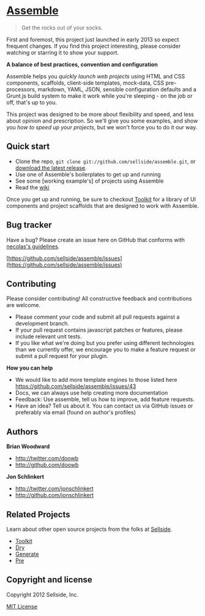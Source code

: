 # [Assemble](http://assemble.io)

> Get the rocks out of your socks.


First and foremost, this project just launched in early 2013 so expect frequent changes. If you find this project interesting, please consider watching or starring it to show your support.


**A balance of best practices, convention and configuration**

Assemble helps you _quickly launch web projects_ using HTML and CSS components, scaffolds, client-side templates, mock-data, CSS pre-processors, markdown, YAML, JSON, sensible configuration defaults and a Grunt.js build system to make it work while you're sleeping - on the job or off, that's up to you.

This project was designed to be more about flexibility and speed, and less about opinion and prescription. So we'll give you some examples, and show you _how to speed up your projects_, but we won't force you to do it our way.



## Quick start

  * Clone the repo, `git clone git://github.com/sellside/assemble.git`, or [download the latest release](https://github.com/sellside/assemble/zipball/master).
  * Use one of Assemble's boilerplates to get up and running
  * See some [working example's] of projects using Assemble
  * Read the [wiki](https://github.com/sellside/assemble/wiki)

Once you get up and running, be sure to checkout [Toolkit](http://toolkit.io) for a library of UI components and project scaffolds that are designed to work with Assemble.



## Bug tracker
Have a bug? Please create an issue here on GitHub that conforms with [necolas's guidelines](https://github.com/necolas/issue-guidelines).

[https://github.com/sellside/assemble/issues](https://github.com/sellside/assemble/issues)



## Contributing

Please consider contributing! All constructive feedback and contributions are welcome.

  * Please comment your code and submit all pull requests against a development branch.
  * If your pull request contains javascript patches or features, please include relevant unit tests.
  * If you like what we're doing but you prefer using different technologies than we currently offer, we encourage you to make a feature request or submit a pull request for your plugin.


**How you can help**

  * We would like to add more template engines to those listed here https://github.com/sellside/assemble/issues/43
  * Docs, we can always use help creating more documentation
  * Feedback: Use assemble, tell us how to improve, add feature requests.
  * Have an idea? Tell us about it. You can contact us via GitHub issues or preferably via email (found on author's profiles)


## Authors

**Brian Woodward**

+ http://twitter.com/doowb
+ http://github.com/doowb

**Jon Schlinkert**

+ http://twitter.com/jonschlinkert
+ http://github.com/jonschlinkert



## Related Projects
Learn about other open source projects from the folks at [Sellside](http://www.sellside.com).

+ [Toolkit](http://toolkit.io)
+ [Dry](http://dry.io)
+ [Generate](http://generate.github.com)
+ [Pre](http://pre.io)



## Copyright and license

Copyright 2012 Sellside, Inc.

[MIT License](LICENSE-MIT)